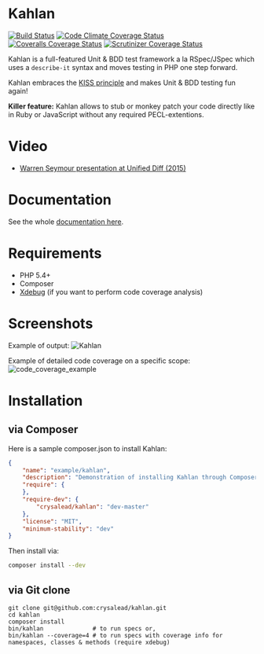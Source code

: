 # Kahlan

[![Build Status](https://travis-ci.org/crysalead/kahlan.svg?branch=master)](https://travis-ci.org/crysalead/kahlan)
[![Code Climate Coverage Status](https://codeclimate.com/repos/546c8563695680587e0912b9/badges/dad3ec8f63b693d81969/coverage.svg)](https://codeclimate.com/repos/546c8563695680587e0912b9/feed)
[![Coveralls Coverage Status](https://coveralls.io/repos/crysalead/kahlan/badge.png?branch=master)](https://coveralls.io/r/crysalead/kahlan?branch=master)
[![Scrutinizer Coverage Status](https://scrutinizer-ci.com/g/crysalead/kahlan/badges/coverage.png?b=master)](https://scrutinizer-ci.com/g/crysalead/kahlan/?branch=master)

Kahlan is a full-featured Unit & BDD test framework a la RSpec/JSpec which uses a `describe-it` syntax and moves testing in PHP one step forward.

Kahlan embraces the [KISS principle](http://en.wikipedia.org/wiki/KISS_principle) and makes Unit & BDD testing fun again!

**Killer feature:** Kahlan allows to stub or monkey patch your code directly like in Ruby or JavaScript without any required PECL-extentions.

# Video

 * <a href="http://vimeo.com/116949820" target="_blank">Warren Seymour presentation at Unified Diff (2015)</a>

# Documentation

See the whole [documentation here](docs/README.md).

# Requirements

 * PHP 5.4+
 * Composer
 * [Xdebug](http://xdebug.org/) (if you want to perform code coverage analysis)

# Screenshots

Example of output:
![Kahlan](docs/assets/kahlan.png)

Example of detailed code coverage on a specific scope:
![code_coverage_example](docs/assets/code_coverage_example.png)

# Installation

## via Composer

Here is a sample composer.json to install Kahlan:

```json
{
    "name": "example/kahlan",
    "description": "Demonstration of installing Kahlan through Composer",
    "require": {
    },
    "require-dev": {
        "crysalead/kahlan": "dev-master"
    },
    "license": "MIT",
    "minimum-stability": "dev"
}
```

Then install via:

```bash
composer install --dev
```

## via Git clone

```
git clone git@github.com:crysalead/kahlan.git
cd kahlan
composer install
bin/kahlan              # to run specs or,
bin/kahlan --coverage=4 # to run specs with coverage info for namespaces, classes & methods (require xdebug)
```

